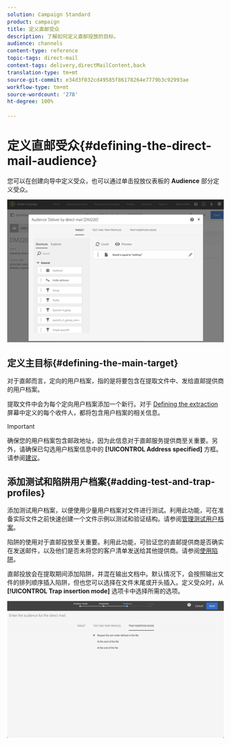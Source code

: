 ```yaml
---
solution: Campaign Standard
product: campaign
title: 定义直邮受众
description: 了解如何定义直邮投放的目标。
audience: channels
content-type: reference
topic-tags: direct-mail
context-tags: delivery,directMailContent,back
translation-type: tm+mt
source-git-commit: e34d3f032cd49585f86178264e7779b3c92993ae
workflow-type: tm+mt
source-wordcount: '278'
ht-degree: 100%

---
```



# 定义直邮受众{#defining-the-direct-mail-audience}

您可以在创建向导中定义受众，也可以通过单击投放仪表板的 **Audience** 部分定义受众。

![](assets/direct_mail_15.png)

## 定义主目标{#defining-the-main-target}

对于直邮而言，定向的用户档案，指的是将要包含在提取文件中、发给直邮提供商的用户档案。

提取文件中会为每个定向用户档案添加一个新行。对于 [Defining the extraction](../../channels/using/defining-the-direct-mail-content.md#defining-the-extraction) 屏幕中定义的每个收件人，都将包含用户档案的相关信息。

>[!IMPORTANT]
>
>确保您的用户档案包含邮政地址，因为此信息对于直邮服务提供商至关重要。另外，请确保已勾选用户档案信息中的 **[!UICONTROL Address specified]** 方框。请参阅[建议](../../channels/using/about-direct-mail.md#recommendations)。

## 添加测试和陷阱用户档案{#adding-test-and-trap-profiles}

添加测试用户档案，以便使用少量用户档案对文件进行测试。利用此功能，可在准备实际文件之前快速创建一个文件示例以测试和验证结构。请参阅[管理测试用户档案](../../audiences/using/managing-test-profiles.md)。

陷阱的使用对于直邮投放至关重要。利用此功能，可验证您的直邮提供商是否确实在发送邮件，以及他们是否未将您的客户清单发送给其他提供商。请参阅[使用陷阱](../../sending/using/using-traps.md)。

直邮投放会在提取期间添加陷阱，并混在输出文档中。默认情况下，会按照输出文件的排列顺序插入陷阱，但也您可以选择在文件末尾或开头插入。定义受众时，从 **[!UICONTROL Trap insertion mode]** 选项卡中选择所需的选项。

![](assets/direct_mail_trap_insertion_mode.png)
